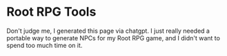 # Root RPG Tools

Don't judge me, I generated this page via chatgpt. I just really needed a portable way to generate NPCs for my Root RPG game, and I didn't want to spend too much time on it. 
